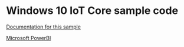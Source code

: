 Windows 10 IoT Core sample code
===============

[Documentation for this sample](https://blogs.msdn.microsoft.com/iot/2016/01/26/using-power-bi-to-visualize-sensor-data-from-windows-10-iot-core/) 

[Microsoft PowerBI](https://powerbi.microsoft.com/en-us/what-is-power-bi)


